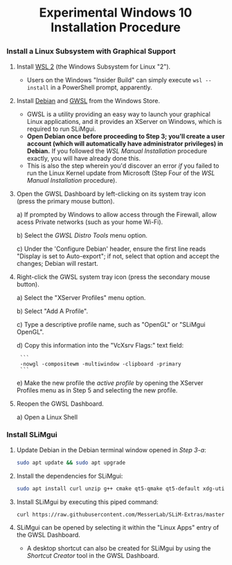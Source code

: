 <h1><p align="center">Experimental Windows 10 Installation Procedure</p></h1>

<h3>Install a Linux Subsystem with Graphical Support</h3>

1) Install [WSL 2](https://docs.microsoft.com/en-us/windows/wsl/install-win10) (the Windows Subsystem for Linux "2").

    - Users on the Windows "Insider Build" can simply execute `wsl --install` in a PowerShell prompt, apparently.
    
2) Install [Debian](https://www.microsoft.com/en-ca/p/debian/9msvkqc78pk6?activetab=pivot:overviewtab) and [GWSL](https://www.microsoft.com/en-ca/p/gwsl/9nl6kd1h33v3?activetab=pivot:overviewtab) from the Windows Store.

    - GWSL is a utility providing an easy way to launch your graphical Linux applications, and it provides an XServer on Windows, which is required to run SLiMgui.
    - **Open Debian once before proceeding to Step 3; you'll create a user account (which will automatically have administrator privileges) in Debian.** If you followed the _WSL Manual Installation_ procedure exactly, you will have already done this.
    - This is also the step wherein you'd discover an error _if_ you failed to run the Linux Kernel update from Microsoft (Step Four of the _WSL Manual Installation_ procedure).

3) Open the GWSL Dashboard by left-clicking on its system tray icon (press the primary mouse button).

    a) If prompted by Windows to allow access through the Firewall, allow acess Private networks (such as your home Wi-Fi).
    
    b) Select the _GWSL Distro Tools_ menu option.
    
    c) Under the 'Configure Debian' header, ensure the first line reads "Display is set to Auto-export"; if not, select that option and accept the changes; Debian will restart.
	
4) Right-click the GWSL system tray icon (press the secondary mouse button).

	a) Select the "XServer Profiles" menu option.
  
	b) Select "Add A Profile".
  
	c) Type a descriptive profile name, such as "OpenGL" or "SLiMgui OpenGL".

	d) Copy this information into the "VcXsrv Flags:" text field:
	
		```
		-nowgl -compositewm -multiwindow -clipboard -primary
		```

	e) Make the new profile the _active profile_ by opening the XServer Profiles menu as in Step 5 and selecting the new profile.

7)  Reopen the GWSL Dashboard.

	a) Open a Linux Shell

<h3>Install SLiMgui</h3>

1) Update Debian in the Debian terminal window opened in _Step 3-a_:
    
    ```bash
    sudo apt update && sudo apt upgrade
    ```

2) Install the dependencies for SLiMgui:
	  
    ```bash
    sudo apt install curl unzip g++ cmake qt5-qmake qt5-default xdg-utils firefox-esr
    ```

3) Install SLiMgui by executing this piped command:

    ```bash
    curl https://raw.githubusercontent.com/MesserLab/SLiM-Extras/master/installation/DebianUbuntuInstall.sh | sudo bash -s
    ```

4) SLiMgui can be opened by selecting it within the "Linux Apps" entry of the GWSL Dashboard.

    - A desktop shortcut can also be created for SLiMgui by using the _Shortcut Creator_ tool in the GWSL Dashboard.
